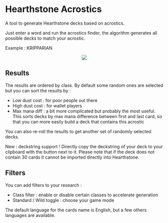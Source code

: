 # Hearthstone Acrostics

A tool to generate Hearthstone decks based on acrostics.

Just enter a word and run the acrostics finder, the algorithm generates all possible decks to match your acrostic.

Example : KRIPPARIAN

<p align="center">
  <img src="https://i.imgur.com/eE3HBxe.png">
</p>

## Results

The results are ordered by class. By default some random ones are selected but you can sort the results by :

- Low dust cost : for poor people out there
- High dust cost : for wallet players
- Max mana diff : a bit more complicated but probably the most useful. This sorts decks by max mana difference between first and last card, so that you can more easily build a deck that contains this acrostic

You can also re-roll the results to get another set of randomly selected decks.

New : deckstring support ! Directly copy the deckstring of your deck to your clipboard with the button next to it. Please note that if the deck does not contain 30 cards it cannot be imported directly into Hearthstone.

## Filters

You can add filters to your research : 

- Class filter : enable or disable certain classes to accelerate generation
- Standard / Wild toggle : choose your game mode

The default language for the cards name is English, but a few others languages are available.
